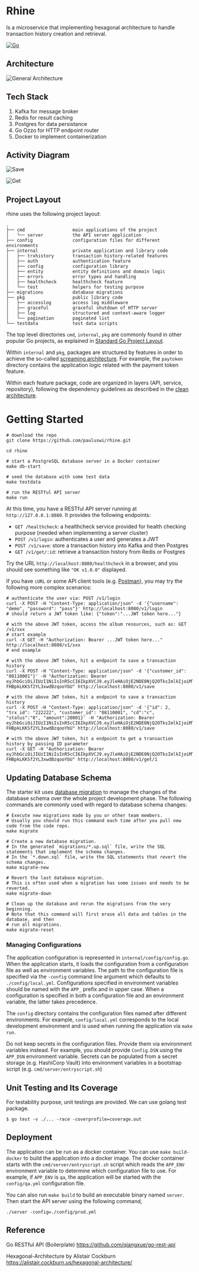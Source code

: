 # Rhine
Is a microservice that implementing hexagonal architecture to handle transaction history creation and retrieval. 

[![Go](https://github.com/pauluswi/rhine/actions/workflows/build.yml/badge.svg)](https://github.com/pauluswi/rhine/actions/workflows/build.yml)

## Architecture

![General Architecture](./General.JPG)

## Tech Stack

1. Kafka for message broker
3. Redis for result caching
4. Postgres for data persistance
5. Go Ozzo for HTTP endpoint router
6. Docker to implement containerization

## Activity Diagram

![Save](./Rhine-Save.JPG)

![Get](./Rhine-Get.JPG)

## Project Layout

rhine uses the following project layout:
 
```
.
├── cmd                  main applications of the project
│   └── server           the API server application
├── config               configuration files for different environments
├── internal             private application and library code
│   ├── trxhistory       transaction history-related features
│   ├── auth             authentication feature
│   ├── config           configuration library
│   ├── entity           entity definitions and domain logic
│   ├── errors           error types and handling
│   ├── healthcheck      healthcheck feature
│   └── test             helpers for testing purpose
├── migrations           database migrations
├── pkg                  public library code
│   ├── accesslog        access log middleware
│   ├── graceful         graceful shutdown of HTTP server
│   ├── log              structured and context-aware logger
│   └── pagination       paginated list
└── testdata             test data scripts
```

The top level directories `cmd`, `internal`, `pkg` are commonly found in other popular Go projects, as explained in
[Standard Go Project Layout](https://github.com/golang-standards/project-layout).

Within `internal` and `pkg`, packages are structured by features in order to achieve the so-called
[screaming architecture](https://blog.cleancoder.com/uncle-bob/2011/09/30/Screaming-Architecture.html). For example, 
the `paytoken` directory contains the application logic related with the payment token feature. 

Within each feature package, code are organized in layers (API, service, repository), following the dependency guidelines
as described in the [clean architecture](https://blog.cleancoder.com/uncle-bob/2012/08/13/the-clean-architecture.html).

# Getting Started

```shell
# download the repo
git clone https://github.com/pauluswi/rhine.git

cd rhine

# start a PostgreSQL database server in a Docker container
make db-start

# seed the database with some test data
make testdata

# run the RESTful API server
make run
```

At this time, you have a RESTful API server running at `http://127.0.0.1:8080`. 
It provides the following endpoints:

* `GET /healthcheck`: a healthcheck service provided for health checking purpose (needed when implementing a server cluster)
* `POST /v1/login`: authenticates a user and generates a JWT
* `POST /v1/save`: store a transaction history into Kafka and then Postgres
* `GET /v1/get/:id`: retrieve a transaction history from Redis or Postgres

Try the URL `http://localhost:8080/healthcheck` in a browser, and you should see something like `"OK v1.0.0"` displayed.

If you have `cURL` or some API client tools (e.g. [Postman](https://www.getpostman.com/)), you may try the following 
more complex scenarios:

```shell
# authenticate the user via: POST /v1/login
curl -X POST -H "Content-Type: application/json" -d '{"username": "demo", "password": "pass"}' http://localhost:8080/v1/login
# should return a JWT token like: {"token":"...JWT token here..."}

# with the above JWT token, access the album resources, such as: GET /v1/xxx
# start example
curl -X GET -H "Authorization: Bearer ...JWT token here..." http://localhost:8080/v1/xxx
# end example 

# with the above JWT token, hit a endpoint to save a transaction history
curl -X POST -H "Content-Type: application/json" -d '{"customer_id": "08110001"}' -H "Authorization: Bearer eyJhbGciOiJIUzI1NiIsInR5cCI6IkpXVCJ9.eyJleHAiOjE2NDE0NjQ2OTksImlkIjoiMTAwIiwibmFtZSI6ImRlbW8ifQ.WYS5mX_UGUWu4nf_u-FHBpkLKKSf2YL3xwdBzqooYbU" http://localhost:8080/v1/save

# with the above JWT token, hit a endpoint to save a transaction history
curl -X POST -H "Content-Type: application/json" -d '{"id": 2, 	"trx_id": "222222", "customer_id": "08110001", "cd":"c", 	"status":"0", "amount":20001}' -H "Authorization: Bearer eyJhbGciOiJIUzI1NiIsInR5cCI6IkpXVCJ9.eyJleHAiOjE2NDE0NjQ2OTksImlkIjoiMTAwIiwibmFtZSI6ImRlbW8ifQ.WYS5mX_UGUWu4nf_u-FHBpkLKKSf2YL3xwdBzqooYbU" http://localhost:8080/v1/save

# with the above JWT token, hit a endpoint to get a transaction history by passing ID parameter
curl -X GET -H "Authorization: Bearer eyJhbGciOiJIUzI1NiIsInR5cCI6IkpXVCJ9.eyJleHAiOjE2NDE0NjQ2OTksImlkIjoiMTAwIiwibmFtZSI6ImRlbW8ifQ.WYS5mX_UGUWu4nf_u-FHBpkLKKSf2YL3xwdBzqooYbU" http://localhost:8080/v1/get/1

```

## Updating Database Schema

The starter kit uses [database migration](https://en.wikipedia.org/wiki/Schema_migration) to manage the changes of the 
database schema over the whole project development phase. The following commands are commonly used with regard to database
schema changes:

```shell
# Execute new migrations made by you or other team members.
# Usually you should run this command each time after you pull new code from the code repo. 
make migrate

# Create a new database migration.
# In the generated `migrations/*.up.sql` file, write the SQL statements that implement the schema changes.
# In the `*.down.sql` file, write the SQL statements that revert the schema changes.
make migrate-new

# Revert the last database migration.
# This is often used when a migration has some issues and needs to be reverted.
make migrate-down

# Clean up the database and rerun the migrations from the very beginning.
# Note that this command will first erase all data and tables in the database, and then
# run all migrations. 
make migrate-reset
```


### Managing Configurations

The application configuration is represented in `internal/config/config.go`. When the application starts,
it loads the configuration from a configuration file as well as environment variables. The path to the configuration 
file is specified via the `-config` command line argument which defaults to `./config/local.yml`. Configurations
specified in environment variables should be named with the `APP_` prefix and in upper case. When a configuration
is specified in both a configuration file and an environment variable, the latter takes precedence. 

The `config` directory contains the configuration files named after different environments. For example,
`config/local.yml` corresponds to the local development environment and is used when running the application 
via `make run`.

Do not keep secrets in the configuration files. Provide them via environment variables instead. For example,
you should provide `Config.DSN` using the `APP_DSN` environment variable. Secrets can be populated from a secret
storage (e.g. HashiCorp Vault) into environment variables in a bootstrap script (e.g. `cmd/server/entryscript.sh`)

## Unit Testing and Its Coverage

For testability purpose, unit testings are provided.
We can use golang test package.

```shell
$ go test -v ./... -race -coverprofile=coverage.out

```

## Deployment

The application can be run as a docker container. You can use `make build-docker` to build the application 
into a docker image. The docker container starts with the `cmd/server/entryscript.sh` script which reads 
the `APP_ENV` environment variable to determine which configuration file to use. For example,
if `APP_ENV` is `qa`, the application will be started with the `config/qa.yml` configuration file.

You can also run `make build` to build an executable binary named `server`. Then start the API server using the following
command,

```shell
./server -config=./config/prod.yml
```

## Reference

Go RESTful API (Boilerplate)
https://github.com/qiangxue/go-rest-api

Hexagonal-Architecture by Alistair Cockburn 
https://alistair.cockburn.us/hexagonal-architecture/




